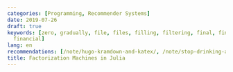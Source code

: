 ```yaml
---
categories: [Programming, Recommender Systems]
date: 2019-07-26
draft: true
keywords: [zero, gradually, file, files, filling, filtering, final, finally, finance,
  financial]
lang: en
recommendations: [/note/hugo-kramdown-and-katex/, /note/stop-drinking-alone/, /note/hugo-markdown-and-mathjax/]
title: Factorization Machines in Julia
---
```


